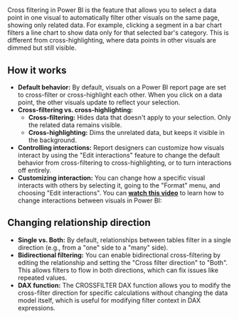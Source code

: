 # **[]()**

Cross filtering in Power BI is the feature that allows you to select a data point in one visual to automatically filter other visuals on the same page, showing only related data. For example, clicking a segment in a bar chart filters a line chart to show data only for that selected bar's category. This is different from cross-highlighting, where data points in other visuals are dimmed but still visible.  

## How it works

- **Default behavior:** By default, visuals on a Power BI report page are set to cross-filter or cross-highlight each other. When you click on a data point, the other visuals update to reflect your selection.
- **Cross-filtering vs. cross-highlighting:**
  - **Cross-filtering:** Hides data that doesn't apply to your selection. Only the related data remains visible.
  - **Cross-highlighting:** Dims the unrelated data, but keeps it visible in the background.
- **Controlling interactions:** Report designers can customize how visuals interact by using the "Edit interactions" feature to change the default behavior from cross-filtering to cross-highlighting, or to turn interactions off entirely.
- **Customizing interaction:** You can change how a specific visual interacts with others by selecting it, going to the "Format" menu, and choosing "Edit interactions".
You can **[watch this video](https://www.youtube.com/watch?v=AwRqIZEwn-Y&t=45)** to learn how to change interactions between visuals in Power BI:

## Changing relationship direction

- **Single vs. Both:** By default, relationships between tables filter in a single direction (e.g., from a "one" side to a "many" side).
- **Bidirectional filtering:** You can enable bidirectional cross-filtering by editing the relationship and setting the "Cross filter direction" to "Both". This allows filters to flow in both directions, which can fix issues like repeated values.
- **DAX function:** The CROSSFILTER DAX function allows you to modify the cross-filter direction for specific calculations without changing the data model itself, which is useful for modifying filter context in DAX expressions.
